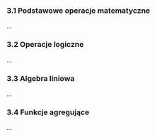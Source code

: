 ### 3.1 Podstawowe operacje matematyczne
...

### 3.2 Operacje logiczne
...

### 3.3 Algebra liniowa
...

### 3.4 Funkcje agregujące
...

